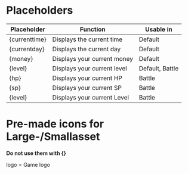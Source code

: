# Placeholders
|Placeholder|Function|Usable in|
|--|--|--|
|{currenttime}|Displays the current time|Default|
|{currentday}|Displays the current day|Default|
|{money}|Displays your current money|Default|
|{level}|Displays your current level|Default, Battle|
|{hp}|Displays your current HP|Battle|
|{sp}|Displays your current SP|Battle|
|{level}|Displays your current Level|Battle|

# Pre-made icons for Large-/Smallasset
**Do not use them with {}**    

logo = Game logo